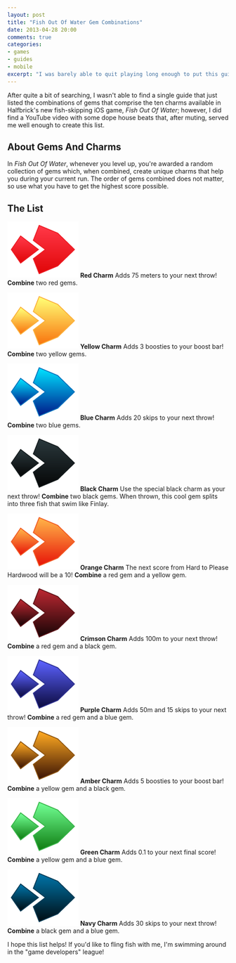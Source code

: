 ```yaml
---
layout: post
title: "Fish Out Of Water Gem Combinations"
date: 2013-04-28 20:00
comments: true
categories:
- games
- guides
- mobile
excerpt: "I was barely able to quit playing long enough to put this guide together."
---
```


After quite a bit of searching, I wasn't able to find a single guide that just listed the combinations of gems that comprise the ten charms available in Halfbrick's new fish-skipping iOS game, _Fish Out Of Water_; however, I did find a YouTube video with some dope house beats that, after muting, served me well enough to create this list.

## About Gems And Charms
In _Fish Out Of Water_, whenever you level up, you're awarded a random collection of gems which, when combined, create unique charms that help you during your current run. The order of gems combined does not matter, so use what you have to get the highest score possible.

## The List
![Red Charm](/post-media/fish-out-of-water-charms/red.png)
__Red Charm__ Adds 75 meters to your next throw! __Combine__ two red gems.

![Yellow Charm](/post-media/fish-out-of-water-charms/yellow.png)
__Yellow Charm__ Adds 3 boosties to your boost bar! __Combine__ two yellow gems.

![Blue Charm](/post-media/fish-out-of-water-charms/blue.png)
__Blue Charm__ Adds 20 skips to your next throw! __Combine__ two blue gems.

![Black Charm](/post-media/fish-out-of-water-charms/black.png)
__Black Charm__ Use the special black charm as your next throw! __Combine__ two black gems. When thrown, this cool gem splits into three fish that swim like Finlay.

![Orange Charm](/post-media/fish-out-of-water-charms/orange.png)
__Orange Charm__ The next score from Hard to Please Hardwood will be a 10! __Combine__ a red gem and a yellow gem.

![Crimson Charm](/post-media/fish-out-of-water-charms/crimson.png)
__Crimson Charm__ Adds 100m to your next throw! __Combine__ a red gem and a black gem.

![Purple Charm](/post-media/fish-out-of-water-charms/purple.png)
__Purple Charm__ Adds 50m and 15 skips to your next throw! __Combine__ a red gem and a blue gem.

![Amber Charm](/post-media/fish-out-of-water-charms/amber.png)
__Amber Charm__ Adds 5 boosties to your boost bar! __Combine__ a yellow gem and a black gem.

![Green Charm](/post-media/fish-out-of-water-charms/green.png)
__Green Charm__ Adds 0.1 to your next final score! __Combine__ a yellow gem and a blue gem.

![Navy Charm](/post-media/fish-out-of-water-charms/navy.png)
__Navy Charm__ Adds 30 skips to your next throw! __Combine__ a black gem and a blue gem.

I hope this list helps! If you'd like to fling fish with me, I'm swimming around in the "game developers" league!